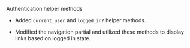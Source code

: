 Authentication helper methods

- Added `current_user` and `logged_in?` helper methods.

- Modified the navigation partial and utilized these methods to display links based on logged in state.
